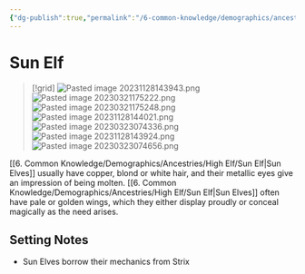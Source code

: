 ```yaml
---
{"dg-publish":true,"permalink":"/6-common-knowledge/demographics/ancestries/high-elf/sun-elf/","noteIcon":""}
---
```


# Sun Elf

>[!grid]
>![Pasted image 20231128143943.png](/img/user/x.%20Assets/Attachments/Pasted%20image%2020231128143943.png)
>![Pasted image 20230321175222.png](/img/user/x.%20Assets/Attachments/Pasted%20image%2020230321175222.png)
>![Pasted image 20230321175248.png](/img/user/x.%20Assets/Attachments/Pasted%20image%2020230321175248.png)
>![Pasted image 20231128144021.png](/img/user/x.%20Assets/Attachments/Pasted%20image%2020231128144021.png)
![Pasted image 20230323074336.png](/img/user/x.%20Assets/Attachments/Pasted%20image%2020230323074336.png)
>![Pasted image 20231128143924.png](/img/user/x.%20Assets/Attachments/Pasted%20image%2020231128143924.png)
![Pasted image 20230323074656.png](/img/user/x.%20Assets/Attachments/Pasted%20image%2020230323074656.png)

[[6. Common Knowledge/Demographics/Ancestries/High Elf/Sun Elf\|Sun Elves]] usually have copper, blond or white hair, and their metallic eyes give an impression of being molten. [[6. Common Knowledge/Demographics/Ancestries/High Elf/Sun Elf\|Sun Elves]] often have pale or golden wings, which they either display proudly or conceal magically as the need arises. 

## Setting Notes

- Sun Elves borrow their mechanics from Strix



